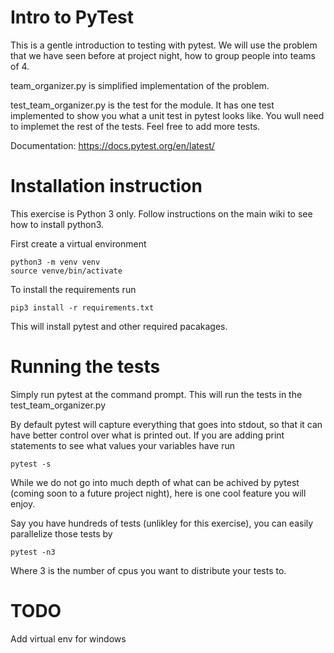 # Intro to PyTest
This is a gentle introduction to testing with pytest.
We will use the problem that we have seen before
at project night, how to group people into teams of 4.

team_organizer.py is simplified implementation of the
problem.

test_team_organizer.py is the test for the module.
It has one test implemented to show you what a unit
test in pytest looks like. You wull need to implemet
the rest of the tests. Feel free to add more tests.

Documentation: https://docs.pytest.org/en/latest/

# Installation instruction
This exercise is Python 3 only. Follow instructions on the
main wiki to see how to install python3.


First create a virtual environment

    python3 -m venv venv
    source venve/bin/activate


To install the requirements run

    pip3 install -r requirements.txt

This will install pytest and other required pacakages.

# Running the tests

Simply run pytest at the command prompt.
This will run the tests in the test_team_organizer.py

By default pytest will capture everything that goes into
stdout, so that it can have better control over what is
printed out. If you are adding print statements to see
what values your variables have run

    pytest -s

While we do not go into much depth of what can be achived by
pytest (coming soon to a future project night), here is one cool 
feature you will enjoy.

Say you have hundreds of tests (unlikley for this
exercise), you can easily parallelize those tests by

    pytest -n3

Where 3 is the number of cpus you want to distribute
your tests to.


# TODO 
Add virtual env for windows